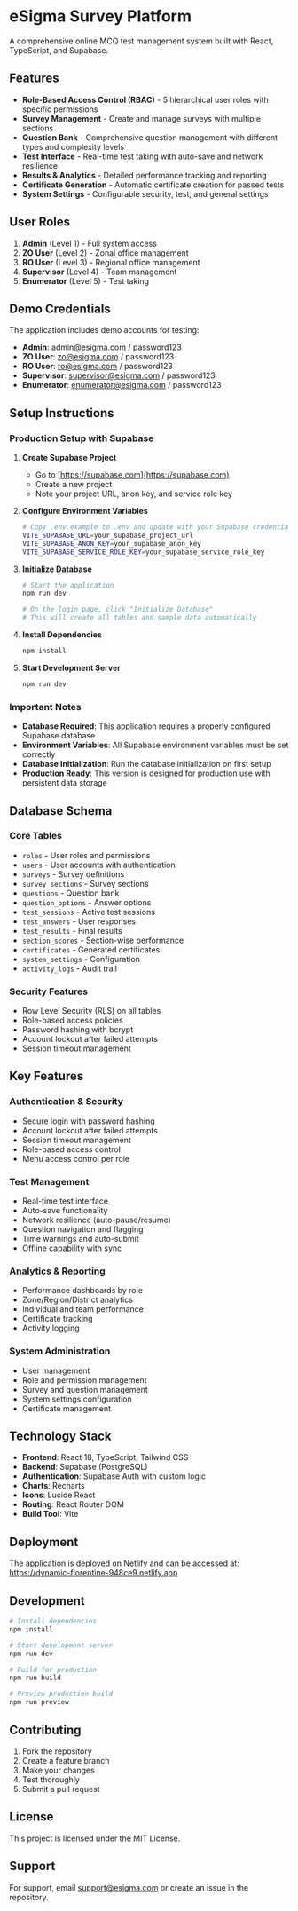 # eSigma Survey Platform

A comprehensive online MCQ test management system built with React, TypeScript, and Supabase.

## Features

- **Role-Based Access Control (RBAC)** - 5 hierarchical user roles with specific permissions
- **Survey Management** - Create and manage surveys with multiple sections
- **Question Bank** - Comprehensive question management with different types and complexity levels
- **Test Interface** - Real-time test taking with auto-save and network resilience
- **Results & Analytics** - Detailed performance tracking and reporting
- **Certificate Generation** - Automatic certificate creation for passed tests
- **System Settings** - Configurable security, test, and general settings

## User Roles

1. **Admin** (Level 1) - Full system access
2. **ZO User** (Level 2) - Zonal office management
3. **RO User** (Level 3) - Regional office management
4. **Supervisor** (Level 4) - Team management
5. **Enumerator** (Level 5) - Test taking

## Demo Credentials

The application includes demo accounts for testing:

- **Admin**: admin@esigma.com / password123
- **ZO User**: zo@esigma.com / password123
- **RO User**: ro@esigma.com / password123
- **Supervisor**: supervisor@esigma.com / password123
- **Enumerator**: enumerator@esigma.com / password123

## Setup Instructions

### Production Setup with Supabase

1. **Create Supabase Project**
   - Go to [https://supabase.com](https://supabase.com)
   - Create a new project
   - Note your project URL, anon key, and service role key

2. **Configure Environment Variables**
   ```bash
   # Copy .env.example to .env and update with your Supabase credentials
   VITE_SUPABASE_URL=your_supabase_project_url
   VITE_SUPABASE_ANON_KEY=your_supabase_anon_key
   VITE_SUPABASE_SERVICE_ROLE_KEY=your_supabase_service_role_key
   ```

3. **Initialize Database**
   ```bash
   # Start the application
   npm run dev
   
   # On the login page, click "Initialize Database"
   # This will create all tables and sample data automatically
   ```

4. **Install Dependencies**
   ```bash
   npm install
   ```

5. **Start Development Server**
   ```bash
   npm run dev
   ```

### Important Notes

- **Database Required**: This application requires a properly configured Supabase database
- **Environment Variables**: All Supabase environment variables must be set correctly
- **Database Initialization**: Run the database initialization on first setup
- **Production Ready**: This version is designed for production use with persistent data storage

## Database Schema

### Core Tables
- `roles` - User roles and permissions
- `users` - User accounts with authentication
- `surveys` - Survey definitions
- `survey_sections` - Survey sections
- `questions` - Question bank
- `question_options` - Answer options
- `test_sessions` - Active test sessions
- `test_answers` - User responses
- `test_results` - Final results
- `section_scores` - Section-wise performance
- `certificates` - Generated certificates
- `system_settings` - Configuration
- `activity_logs` - Audit trail

### Security Features
- Row Level Security (RLS) on all tables
- Role-based access policies
- Password hashing with bcrypt
- Account lockout after failed attempts
- Session timeout management

## Key Features

### Authentication & Security
- Secure login with password hashing
- Account lockout after failed attempts
- Session timeout management
- Role-based access control
- Menu access control per role

### Test Management
- Real-time test interface
- Auto-save functionality
- Network resilience (auto-pause/resume)
- Question navigation and flagging
- Time warnings and auto-submit
- Offline capability with sync

### Analytics & Reporting
- Performance dashboards by role
- Zone/Region/District analytics
- Individual and team performance
- Certificate tracking
- Activity logging

### System Administration
- User management
- Role and permission management
- Survey and question management
- System settings configuration
- Certificate management

## Technology Stack

- **Frontend**: React 18, TypeScript, Tailwind CSS
- **Backend**: Supabase (PostgreSQL)
- **Authentication**: Supabase Auth with custom logic
- **Charts**: Recharts
- **Icons**: Lucide React
- **Routing**: React Router DOM
- **Build Tool**: Vite

## Deployment

The application is deployed on Netlify and can be accessed at:
https://dynamic-florentine-948ce9.netlify.app

## Development

```bash
# Install dependencies
npm install

# Start development server
npm run dev

# Build for production
npm run build

# Preview production build
npm run preview
```

## Contributing

1. Fork the repository
2. Create a feature branch
3. Make your changes
4. Test thoroughly
5. Submit a pull request

## License

This project is licensed under the MIT License.

## Support

For support, email support@esigma.com or create an issue in the repository.